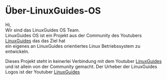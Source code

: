 # Über-LinuxGuides-OS

Hi,  
Wir sind das LinuxGuides OS Team.  
LinuxGuides OS ist ein Projekt aus der Community des Youtubers [LinuxGuides](https://www.youtube.com/linuxguides) das das Ziel hat  
ein eigenes an LinuxGuides orientiertes Linux Betriebssystem zu entwickeln.  
  
  
Dieses Projekt steht in keinerlei Verbindung mit dem Youtuber [LinuxGuides](https://www.youtube.com/linuxguides) und ist allein von der Community gemacht.
Der Urheber der LinuxGuides Logos ist der Youtuber [LinuxGuides](https://www.youtube.com/linuxguides)
